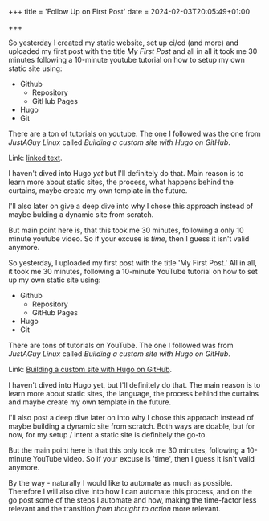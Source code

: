 +++
title = 'Follow Up on First Post'
date = 2024-02-03T20:05:49+01:00

+++

So yesterday I created my static website, set up ci/cd (and more) and uploaded my first post with the title *My First Post* and all in all it took me 30 minutes following a 10-minute youtube tutorial on how to setup my own static site using:

* Github
    * Repository
    * GitHub Pages
* Hugo
* Git

There are a ton of tutorials on youtube. The one I followed was the one from *JustAGuy Linux* called *Building a custom site with Hugo on GitHub*.

Link: [linked text](https://www.youtube.com/watch?v=s1O-8zhPQmU "Building a custom site with Hugo on GitHub").

I haven't dived into Hugo *yet* but I'll definitely do that. Main reason is to learn more about static sites, the process, what happens behind the curtains, maybe create my own template in the future.

I'll also later on give a deep dive into why I chose this approach instead of maybe bulding a dynamic site from scratch.

But main point here is, that this took me 30 minutes, following a only 10 minute youtube video. So if your excuse is *time*, then I guess it isn't valid anymore.

So yesterday, I uploaded my first post with the title 'My First Post.' All in all, it took me 30 minutes, following a 10-minute YouTube tutorial on how to set up my own static site using:

* Github
    * Repository
    * GitHub Pages
* Hugo
* Git

There are tons of tutorials on YouTube. The one I followed was from *JustAGuy Linux* called *Building a custom site with Hugo on GitHub*.

Link: [Building a custom site with Hugo on GitHub](https://www.youtube.com/watch?v=s1O-8zhPQmU "Building a custom site with Hugo on GitHub").

I haven't dived into Hugo yet, but I'll definitely do that. The main reason is to learn more about static sites, the language, the process behind the curtains and maybe create my own template in the future.

I'll also post a deep dive later on into why I chose this approach instead of maybe building a dynamic site from scratch. Both ways are doable, but for now, for my setup / intent a static site is definitely the go-to.

But the main point here is that this only took me 30 minutes, following a 10-minute YouTube video. So if your excuse is 'time', then I guess it isn't valid anymore.

By the way - naturally I would like to automate as much as possible. Therefore I will also dive into how I can automate this process, and on the go post some of the steps I automate and how, making the time-factor less relevant and the transition *from thought to action* more relevant.